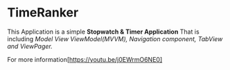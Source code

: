 # TimeRanker
This Application is a simple **Stopwatch & Timer Application** That is including *Model View ViewModel(MVVM),
Navigation component, TabView and ViewPager.*

For more information[https://youtu.be/j0EWrmO6NE0]
